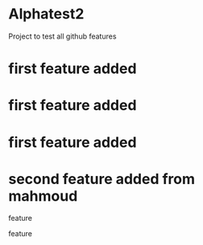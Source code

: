 # Alphatest2
Project to test all github features 
# first feature added

# first feature added

# first feature added

# second feature added from mahmoud

feature

feature
